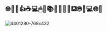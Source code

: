 ## 🌐🚀😀👍☕💻🖱📱📚🔎💎📂🆗⛾🤓👀💻🌐🚀

![4401280-768x432](https://user-images.githubusercontent.com/88462536/149240312-ecacc2d6-f690-44bd-9711-9567679d5f73.jpg)






  
 

